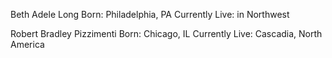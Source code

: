 Beth Adele Long
Born: Philadelphia, PA
Currently Live: in Northwest

Robert Bradley Pizzimenti
Born: Chicago, IL
Currently Live: Cascadia, North America
